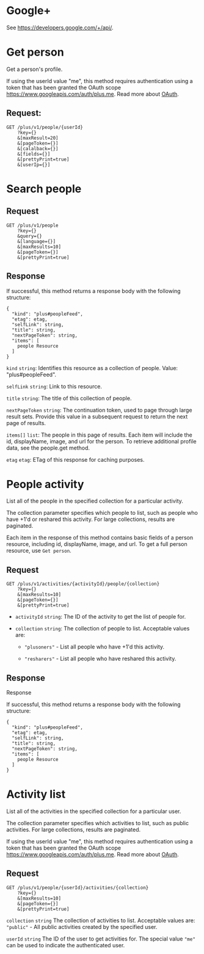 # Google+

See <https://developers.google.com/+/api/>.

# Get person

Get a person's profile.

If using the userId value "me", this method requires authentication
using a token that has been granted the OAuth scope
https://www.googleapis.com/auth/plus.me. Read more about
[OAuth](https://developers.google.com/+/api/oauth.html).

## Request:

````
GET /plus/v1/people/{userId}
    ?key={}
    &[maxResult=20]
    &[pageToken={}]
    &[calalback={}]
    &[fields={}]
    &[prettyPrint=true]
    &[userIp={}]
````

# Search people

## Request

````
GET /plus/v1/people
    ?key={}
    &query={}
    &[language={}]
    &[maxResults=10]
    &[pageToken={}]
    &[prettyPrint=true]
````

## Response

If successful, this method returns a response body with the following
structure:

````X
{
  "kind": "plus#peopleFeed",
  "etag": etag,
  "selfLink": string,
  "title": string,
  "nextPageToken": string,
  "items": [
    people Resource
  ]
}
````

`kind` `string`: Identifies this resource as a collection of
people. Value: "plus#peopleFeed".

`selfLink` `string`: Link to this resource.

`title` `string`: The title of this collection of people.

`nextPageToken` `string`: The continuation token, used to page through
large result sets. Provide this value in a subsequent request to
return the next page of results.

`items[]` `list`: The people in this page of results. Each item will
include the id, displayName, image, and url for the person. To
retrieve additional profile data, see the people.get method.

`etag` `etag`: ETag of this response for caching purposes.


# People activity

List all of the people in the specified collection for a particular
activity.

The collection parameter specifies which people to list, such as
people who have +1'd or reshared this activity. For large collections,
results are paginated.

Each item in the response of this method contains basic fields of a
person resource, including id, displayName, image, and url. To get a
full person resource, use `Get person`.

## Request

````
GET /plus/v1/activities/{activityId}/people/{collection}
    ?key={}
    &[maxResults=10]
    &[pageToken={}]
    &[prettyPrint=true]
````

- `activityId` `string`: The ID of the activity to get the list of
  people for.

- `collection` `string`: The collection of people to list. Acceptable
  values are:

  - `"plusoners"` - List all people who have +1'd this activity.

  - `"resharers"` - List all people who have reshared this activity.

## Response

Response

If successful, this method returns a response body with the following
structure:

````X
{
  "kind": "plus#peopleFeed",
  "etag": etag,
  "selfLink": string,
  "title": string,
  "nextPageToken": string,
  "items": [
    people Resource
  ]
}
````

# Activity list

List all of the activities in the specified collection for a
particular user.

The collection parameter specifies which activities to list, such as
public activities. For large collections, results are paginated.

If using the userId value "me", this method requires authentication
using a token that has been granted the OAuth scope
https://www.googleapis.com/auth/plus.me. Read more about
[OAuth](https://developers.google.com/+/api/oauth.html).

## Request
````
GET /plus/v1/people/{userId}/activities/{collection}
    ?key={}
    &[maxResults=10]
    &[pageToken={}]
    &[prettyPrint=true]
````

`collection` `string` The collection of activities to list. Acceptable
values are: `"public"` - All public activities created by the specified
user.

`userId` `string` The ID of the user to get activities for. The
special value `"me"` can be used to indicate the authenticated user.

